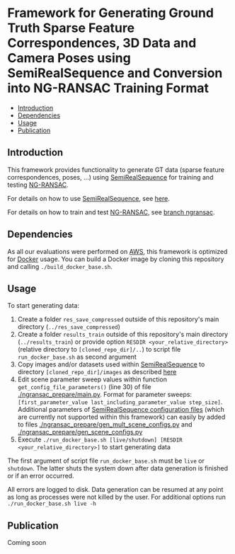 # Framework for Generating Ground Truth Sparse Feature Correspondences, 3D Data and Camera Poses using SemiRealSequence and Conversion into NG-RANSAC Training Format

- [Introduction](#introduction)
- [Dependencies](#dependencies)
- [Usage](#usage)
- [Publication](#publication)

## Introduction <a name="introduction"></a>

This framework provides functionality to generate GT data (sparse feature correspondences, poses, ...) using [SemiRealSequence](https://github.com/josefmaierfl/SemiRealSequence) for training and testing [NG-RANSAC](https://github.com/josefmaierfl/autocalib_test_package/tree/ngransac).

For details on how to use [SemiRealSequence](https://github.com/josefmaierfl/SemiRealSequence), see [here](https://github.com/josefmaierfl/SemiRealSequence).

For details on how to train and test [NG-RANSAC](https://github.com/josefmaierfl/autocalib_test_package/tree/ngransac), see [branch ngransac](https://github.com/josefmaierfl/autocalib_test_package/tree/ngransac).

## Dependencies <a name="dependencies"></a>

As all our evaluations were performed on [AWS](https://aws.amazon.com/), this framework is optimized for [Docker](https://docs.docker.com/get-docker/) usage.
You can build a Docker image by cloning this repository and calling `./build_docker_base.sh`.

## Usage <a name="usage"></a>

To start generating data:
1. Create a folder `res_save_compressed` outside of this repository's main directory (`../res_save_compressed`)
2. Create a folder `results_train` outside of this repository's main directory (`../results_train`) or provide option `RESDIR <your_relative_directory>` (relative directory to `[cloned_repo_dir]/..`) to script file `run_docker_base.sh` as second argument
3. Copy images and/or datasets used within [SemiRealSequence](https://github.com/josefmaierfl/SemiRealSequence) to directory `[cloned_repo_dir]/images` as described [here](https://github.com/josefmaierfl/SemiRealSequence#image-folder)
4. Edit scene parameter sweep values within function `get_config_file_parameters()` (line 30) of file [./ngransac_prepare/main.py](./ngransac_prepare/main.py).
Format for parameter sweeps: `[first_parameter_value last_including_parameter_value step_size]`.
Additional parameters of [SemiRealSequence configuration files](https://github.com/josefmaierfl/SemiRealSequence#config-file) (which are currently not supported within this framework) can easily by added to files [./ngransac_prepare/gen_mult_scene_configs.py](./ngransac_prepare/gen_mult_scene_configs.py) and [./ngransac_prepare/gen_scene_configs.py](./ngransac_prepare/gen_scene_configs.py)
5. Execute `./run_docker_base.sh [live/shutdown] [RESDIR <your_relative_directory>]` to start generating data

The first argument of script file `run_docker_base.sh` must be `live` or `shutdown`.
The latter shuts the system down after data generation is finished or if an error occurred.

All errors are logged to disk.
Data generation can be resumed at any point as long as processes were not killed by the user.
For additional options run `./run_docker_base.sh live -h`

## Publication <a name="publication"></a>

Coming soon

<!--
```
@inproceedings{maier2020semireal,
  title={Unlimited Semi-Real-World Ground Truth Generation for Feature-Based Applications},
  author={Maier, Josef},
  booktitle={ACCV},
  year={2020}
}
```
-->
